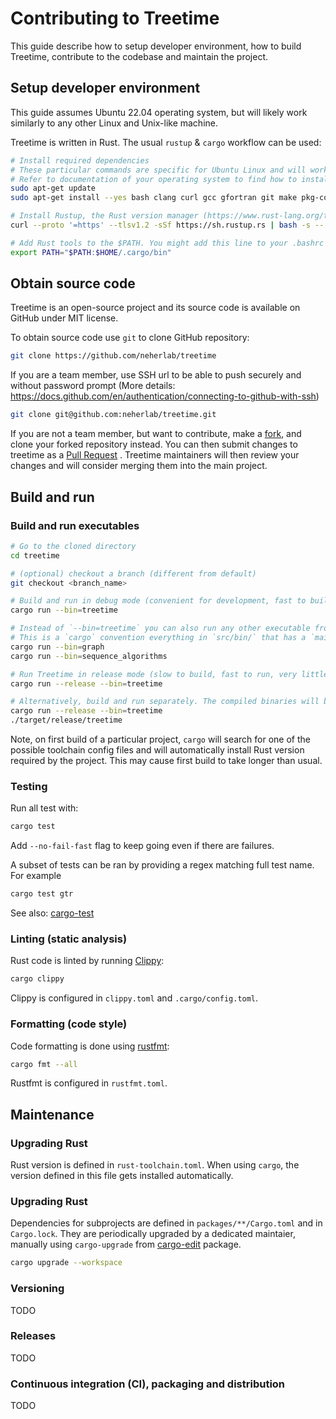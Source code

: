 # Contributing to Treetime

This guide describe how to setup developer environment, how to build Treetime, contribute to the codebase and maintain
the project.


## Setup developer environment

This guide assumes Ubuntu 22.04 operating system, but will likely work similarly to any other Linux and Unix-like
machine.

Treetime is written in Rust. The usual `rustup` & `cargo` workflow can be used:

```bash
# Install required dependencies
# These particular commands are specific for Ubuntu Linux and will work on some other Debian-based Linux distros.
# Refer to documentation of your operating system to find how to install these dependencies.
sudo apt-get update
sudo apt-get install --yes bash clang curl gcc gfortran git make pkg-config libssl-dev protobuf-compiler

# Install Rustup, the Rust version manager (https://www.rust-lang.org/tools/install)
curl --proto '=https' --tlsv1.2 -sSf https://sh.rustup.rs | bash -s -- -y

# Add Rust tools to the $PATH. You might add this line to your .bashrc or .zshrc so that the $PATH is adjusted automatically when a new terminal session is opened.
export PATH="$PATH:$HOME/.cargo/bin"

````

## Obtain source code

Treetime is an open-source project and its source code is available on GitHub under MIT license.

To obtain source code use `git` to clone GitHub repository:

```bash
git clone https://github.com/neherlab/treetime
```

If you are a team member, use SSH url to be able to push securely and without password prompt
(More details: https://docs.github.com/en/authentication/connecting-to-github-with-ssh)

```bash
git clone git@github.com:neherlab/treetime.git
```

If you are not a team member, but want to contribute, make a
[fork](https://docs.github.com/en/get-started/quickstart/fork-a-repo), and clone your forked repository instead. You can
then submit changes to treetime as
a [Pull Request](https://docs.github.com/en/pull-requests/collaborating-with-pull-requests/proposing-changes-to-your-work-with-pull-requests/creating-a-pull-request)
. Treetime maintainers will then review your changes and will consider merging them into the main project.

## Build and run

### Build and run executables

```bash
# Go to the cloned directory
cd treetime

# (optional) checkout a branch (different from default)
git checkout <branch_name>

# Build and run in debug mode (convenient for development, fast to build, slow to run, has more information in stack traces and when running under a debugger)
cargo run --bin=treetime

# Instead of `--bin=treetime` you can also run any other executable from `packages/treetime/src/bin/`. Just substitute its filename.
# This is a `cargo` convention everything in `src/bin/` that has a `main()` function in it becomes an executable. This way you can add more executables.
cargo run --bin=graph
cargo run --bin=sequence_algorithms

# Run Treetime in release mode (slow to build, fast to run, very little information in stack traces and during debugging)
cargo run --release --bin=treetime

# Alternatively, build and run separately. The compiled binaries will be in `target/` directory by default.
cargo run --release --bin=treetime
./target/release/treetime

```

Note, on first build of a particular project, `cargo` will search for one of the possible toolchain config files and
will automatically install Rust version required by the project. This may cause first build to take longer than usual.

### Testing

Run all test with:

```bash
cargo test
```

Add `--no-fail-fast` flag to keep going even if there are failures.

A subset of tests can be ran by providing a regex matching full test name. For example

```bash
cargo test gtr
```

See also: [cargo-test](https://doc.rust-lang.org/cargo/commands/cargo-test.html)

### Linting (static analysis)

Rust code is linted by running [Clippy](https://github.com/rust-lang/rust-clippy):

```bash
cargo clippy
```

Clippy is configured in `clippy.toml` and `.cargo/config.toml`.

### Formatting (code style)

Code formatting is done using [rustfmt](https://rust-lang.github.io/rustfmt):

```bash
cargo fmt --all
```

Rustfmt is configured in `rustfmt.toml`.

## Maintenance

### Upgrading Rust

Rust version is defined in `rust-toolchain.toml`. When using `cargo`, the version defined in this file gets installed
automatically.

### Upgrading Rust

Dependencies for subprojects are defined in  `packages/**/Cargo.toml` and in `Cargo.lock`. They are periodically
upgraded by a dedicated maintaier, manually using `cargo-upgrade`
from [cargo-edit](https://github.com/killercup/cargo-edit) package.

```bash
cargo upgrade --workspace
```

### Versioning

TODO

### Releases

TODO

### Continuous integration (CI), packaging and distribution

TODO
